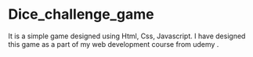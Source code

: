 # Dice_challenge_game
It is a simple game designed using Html, Css, Javascript. I have designed this game as a part of my web development course from udemy .
